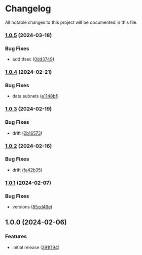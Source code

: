 # Changelog

All notable changes to this project will be documented in this file.

### [1.0.5](https://github.com/finisterra-io/terraform-aws-elbv2/compare/v1.0.4...v1.0.5) (2024-03-18)


### Bug Fixes

* add tfsec ([0dd3749](https://github.com/finisterra-io/terraform-aws-elbv2/commit/0dd37498dc8eb7c503a6b8db4f98290692beca24))

### [1.0.4](https://github.com/finisterra-io/terraform-aws-elbv2/compare/v1.0.3...v1.0.4) (2024-02-21)


### Bug Fixes

* data subnets ([e1148bf](https://github.com/finisterra-io/terraform-aws-elbv2/commit/e1148bff1290af464e1764a9326e8ed42dd35caf))

### [1.0.3](https://github.com/finisterra-io/terraform-aws-elbv2/compare/v1.0.2...v1.0.3) (2024-02-19)


### Bug Fixes

* drift ([0b16573](https://github.com/finisterra-io/terraform-aws-elbv2/commit/0b16573504ffd494c5e14c7e1b58ae8542e22ea7))

### [1.0.2](https://github.com/finisterra-io/terraform-aws-elbv2/compare/v1.0.1...v1.0.2) (2024-02-16)


### Bug Fixes

* drift ([fa42b35](https://github.com/finisterra-io/terraform-aws-elbv2/commit/fa42b359897b8e598f25b9f15d6c46fc00127be4))

### [1.0.1](https://github.com/finisterra-io/terraform-aws-elbv2/compare/v1.0.0...v1.0.1) (2024-02-07)


### Bug Fixes

* versions ([85cd46e](https://github.com/finisterra-io/terraform-aws-elbv2/commit/85cd46eed404915d529fdea4bfdf724d4d0a6be6))

## 1.0.0 (2024-02-06)


### Features

* initial release ([391f194](https://github.com/finisterra-io/terraform-aws-elbv2/commit/391f194e4b1744353725b8b08f53d8427580ad6b))
